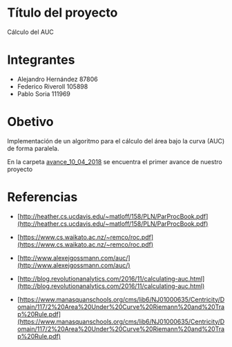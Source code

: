 # Título del proyecto
Cálculo del AUC

# Integrantes
- Alejandro Hernández 87806
- Federico Riveroll 105898
- Pablo Soria 111969

# Obetivo
Implementación de un algoritmo para el cálculo del área bajo la curva (AUC) de forma paralela.

En la carpeta [avance_10_04_2018](avance_10_04_2018/README.md) se encuentra el primer avance de nuestro proyecto

# Referencias
- [http://heather.cs.ucdavis.edu/~matloff/158/PLN/ParProcBook.pdf](http://heather.cs.ucdavis.edu/~matloff/158/PLN/ParProcBook.pdf)

- [https://www.cs.waikato.ac.nz/~remco/roc.pdf](https://www.cs.waikato.ac.nz/~remco/roc.pdf)

- [http://www.alexejgossmann.com/auc/](http://www.alexejgossmann.com/auc/)

- [http://blog.revolutionanalytics.com/2016/11/calculating-auc.html](http://blog.revolutionanalytics.com/2016/11/calculating-auc.html)

- [https://www.manasquanschools.org/cms/lib6/NJ01000635/Centricity/Domain/117/2%20Area%20Under%20Curve%20Riemann%20and%20Trap%20Rule.pdf](https://www.manasquanschools.org/cms/lib6/NJ01000635/Centricity/Domain/117/2%20Area%20Under%20Curve%20Riemann%20and%20Trap%20Rule.pdf)






